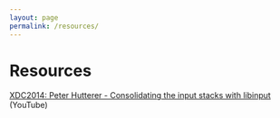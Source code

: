 ```yaml
---
layout: page
permalink: /resources/
---
```


<h1>Resources</h1>

[XDC2014: Peter Hutterer - Consolidating the input stacks with libinput](https://www.youtube.com/watch?v=vxhdba4RS8s)
(YouTube)
